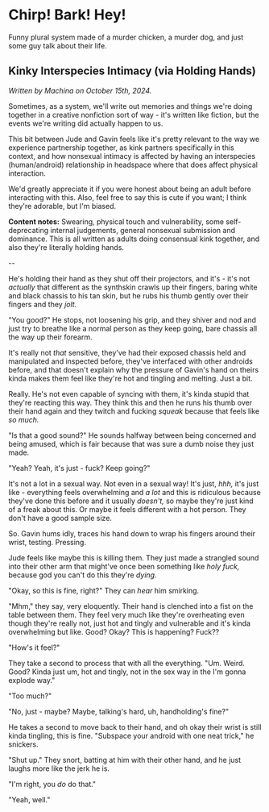 # Chirp! Bark! Hey!

Funny plural system made of a murder chicken, a murder dog, and just some guy talk about their life.

## Kinky Interspecies Intimacy (via Holding Hands)

<p><i>Written by Machina on October 15th, 2024.</i></p>

<p>Sometimes, as a system, we'll write out memories and things we're doing together in a creative nonfiction sort of way - it's written like fiction, but the events we're writing did actually happen to us.</p>  

<p>This bit between Jude and Gavin feels like it's pretty relevant to the way we experience partnership together, as kink partners specifically in this context, and how nonsexual intimacy is affected by having an interspecies (human/android) relationship in headspace where that does affect physical interaction.</p>  

<p>We'd greatly appreciate it if you were honest about being an adult before interacting with this. Also, feel free to say this is cute if you want; I think they're adorable, but I'm biased.</p>

<p><strong>Content notes:</strong> Swearing, physical touch and vulnerability, some self-deprecating internal judgements, general nonsexual submission and dominance. This is all written as adults doing consensual kink together, and also they're literally holding hands.</p> 

<p>--</p>

<p>He's holding their hand as they shut off their projectors, and it's - it's not <i>actually</i> that different as the synthskin crawls up their fingers, baring white and black chassis to his tan skin, but he rubs his thumb gently over their fingers and they <i>jolt.</i></p>

<p>"You good?" He stops, not loosening his grip, and they shiver and nod and just try to breathe like a normal person as they keep going, bare chassis all the way up their forearm.</p>

<p>It's really not <i>that</i> sensitive, they've had their exposed chassis held and manipulated and inspected before, they've interfaced with other androids before, and that doesn't explain why the pressure of Gavin's hand on theirs kinda makes them feel like they're hot and tingling and melting. Just a bit.</p>

<p>Really. He's not even capable of syncing with them, it's kinda stupid that they're reacting this way. They think this and then he runs his thumb over their hand again and they twitch and fucking <i>squeak</i> because that feels like <i>so much.</i></p>

<p>"Is that a good sound?" He sounds halfway between being concerned and being amused, which is fair because that was sure a dumb noise they just made.</p>

<p>"Yeah? Yeah, it's just - fuck? Keep going?"</p>

<p>It's not a lot in a sexual way. Not even in a sexual way! It's just, <i>hhh,</i> it's just like - everything feels overwhelming and <i>a lot</i> and this is ridiculous because they've done this before and it usually <i>doesn't,</i> so maybe they're just kind of a freak about this. Or maybe it feels different with a hot person. They don't have a good sample size.</p>

<p>So. Gavin hums idly, traces his hand down to wrap his fingers around their wrist, testing. Pressing.</p>

<p>Jude feels like maybe this is killing them. They just made a strangled sound into their other arm that might've once been something like <i>holy fuck,</i> because god you can't do this they're <i>dying.</i></p>

<p>"Okay, so this is fine, right?" They can <i>hear</i> him smirking.</p>

<p>"Mhm," they say, very eloquently. Their hand is clenched into a fist on the table between them. They feel very much like they're overheating even though they're really not, just hot and tingly and vulnerable and it's kinda overwhelming but like. Good? Okay? This is happening? Fuck??</p>

<p>"How's it feel?"</p>

<p>They take a second to process that with all the everything. "Um. Weird. Good? Kinda just um, hot and tingly, not in the sex way in the I'm gonna explode way."</p>

<p>"Too much?"</p>

<p>"No, just - maybe? Maybe, talking's hard, uh, handholding's fine?"</p>

<p>He takes a second to move back to their hand, and oh okay their wrist is still kinda tingling, this is fine. "Subspace your android with one neat trick," he snickers.</p>

<p>"Shut up." They snort, batting at him with their other hand, and he just laughs more like the jerk he is.</p>

<p>"I'm right, you <i>do</i> do that."</p>

<p>"Yeah, well."</p>
